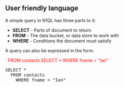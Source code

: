 ## User friendly language

A simple query in N1QL has three parts to it:

* <b>SELECT</b> - Parts of document to return
* <b>FROM</b> - The data bucket, or data store to work with
* <b>WHERE</b> - Conditions the document must satisfy

A query can also be expressed in the form: 

<span style="color: red">
`
FROM contacts  
  SELECT *  
    WHERE fname = "Ian"
`
</span>

<pre id="example">
SELECT * 
  FROM contacts 
    WHERE fname = "Ian"
</pre>
